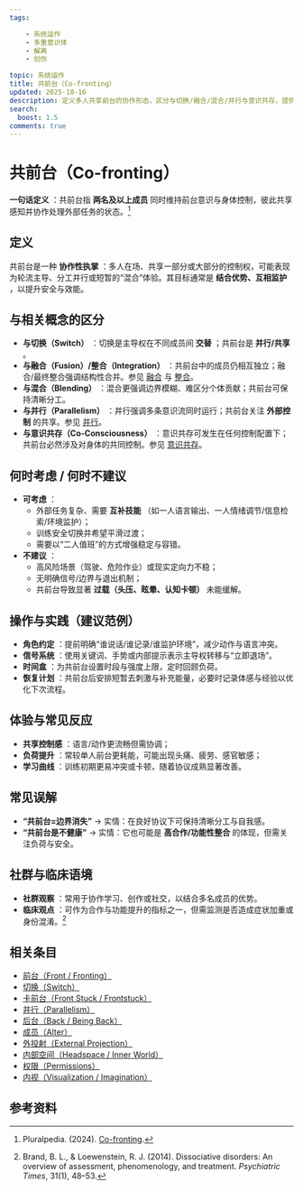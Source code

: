 ```yaml
---
tags:

    - 系统运作
    - 多重意识体
    - 解离
    - 创伤

topic: 系统运作
title: 共前台（Co-fronting）
updated: 2025-10-16
description: 定义多人共享前台的协作形态，区分与切换/融合/混合/并行与意识共存，提供分工、信号与负荷管理建议以及误解澄清。
search:
  boost: 1.5
comments: true
---
```


# 共前台（Co-fronting）

**一句话定义** ：共前台指 **两名及以上成员** 同时维持前台意识与身体控制，彼此共享感知并协作处理外部任务的状态。[^pluralpedia-cofront]

## 定义

共前台是一种 **协作性执掌** ：多人在场、共享一部分或大部分的控制权，可能表现为轮流主导、分工并行或短暂的“混合”体验。其目标通常是 **结合优势、互相监护** ，以提升安全与效能。

## 与相关概念的区分

- **与切换（Switch）** ：切换是主导权在不同成员间 **交替** ；共前台是 **并行/共享** 。
- **与融合（Fusion）/整合（Integration）** ：共前台中的成员仍相互独立；融合/最终整合强调结构性合并。参见 [融合](Fusion.md) 与 [整合](Integration.md)。
- **与混合（Blending）** ：混合更强调边界模糊、难区分个体贡献；共前台可保持清晰分工。
- **与并行（Parallelism）** ：并行强调多条意识流同时运行；共前台关注 **外部控制** 的共享。参见 [并行](Parallelism.md)。
- **与意识共存（Co-Consciousness）** ：意识共存可发生在任何控制配置下；共前台必然涉及对身体的共同控制。参见 [意识共存](Co-Consciousness.md)。

## 何时考虑 / 何时不建议

- **可考虑** ：
    - 外部任务复杂、需要 **互补技能** （如一人语言输出、一人情绪调节/信息检索/环境监护）；
    - 训练安全切换并希望平滑过渡；
    - 需要以“二人值班”的方式增强稳定与容错。
- **不建议** ：
    - 高风险场景（驾驶、危险作业）或现实定向力不稳；
    - 无明确信号/边界与退出机制；
    - 共前台导致显著 **过载（头压、眩晕、认知卡顿）** 未能缓解。

## 操作与实践（建议范例）

- **角色约定** ：提前明确“谁说话/谁记录/谁监护环境”，减少动作与语言冲突。
- **信号系统** ：使用关键词、手势或内部提示表示主导权转移与“立即退场”。
- **时间盒** ：为共前台设置时段与强度上限，定时回顾负荷。
- **恢复计划** ：共前台后安排短暂去刺激与补充能量，必要时记录体感与经验以优化下次流程。

## 体验与常见反应

- **共享控制感** ：语言/动作更流畅但需协调；
- **负荷提升** ：常较单人前台更耗能，可能出现头痛、疲劳、感官敏感；
- **学习曲线** ：训练初期更易冲突或卡顿，随着协议成熟显著改善。

## 常见误解

- **“共前台=边界消失”** → 实情：在良好协议下可保持清晰分工与自我感。
- **“共前台是不健康”** → 实情：它也可能是 **高合作/功能性整合** 的体现，但需关注负荷与安全。

## 社群与临床语境

- **社群观察** ：常用于协作学习、创作或社交，以结合多名成员的优势。
- **临床观点** ：可作为合作与功能提升的指标之一，但需监测是否造成症状加重或身份混淆。[^brand2014]

## 相关条目

- [前台（Front / Fronting）](Front-Fronting.md)
- [切换（Switch）](Switch.md)
- [卡前台（Front Stuck / Frontstuck）](Frontstuck.md)
- [并行（Parallelism）](Parallelism.md)
- [后台（Back / Being Back）](Back-Being-Back.md)
- [成员（Alter）](Alter.md)
- [外投射（External Projection）](External-Projection.md)
- [内部空间（Headspace / Inner World）](Headspace-Inner-World.md)
- [权限（Permissions）](Permissions.md)
- [内视（Visualization / Imagination）](Visualization-Imagination.md)

## 参考资料

[^pluralpedia-cofront]: Pluralpedia. (2024). [Co-fronting](https://pluralpedia.org/w/Co-fronting).
[^brand2014]: Brand, B. L., & Loewenstein, R. J. (2014). Dissociative disorders: An overview of assessment, phenomenology, and treatment. _Psychiatric Times_, 31(1), 48–53.
